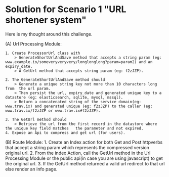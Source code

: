 # Solution for Scenario 1 "URL shortener system"
Here is my thought around this challenge.

(A) Url Processing Module:
    
    1. Create ProcessorUrl class with
        > GenerateShortUrlAndSave method that accepts a string param (eg: www.example.io/someveryveryvery/longlonglong?param=param2) and an expiry_date.
        > A GetUrl method that accepts string param (eg: f2zJZP).
    
    2. The GenerateShortUrlAndSave method should
        > Generate a unique string key not more than 10 characters long from  the url param.
        > Then persist the url, expiry_date and generated unique key to a datastore (eg: elasticsearch, sqlite, mysql, mssql).
        > Return a concatenated string of the service domain(eg: www.trav.ix) and generated unique (eg: f2zJZP) to the caller (eg: www.trav.ix/f2zJZP or www.trav.ix#f2zJZP).
    
    3. The GetUrl method should
        > Retrieve the url from the first record in the datastore where the unique key field matches   the parameter and not expired.
    4. Expose an Api to compress and get url (for users).

(B) Route Module:
    1. Create an Index action for both Get and Post httpverbs that accept a string param which represents the compressed version original url.
    2. From the index Action, call the GetUrl method in the Url Processing Module or the public api(in case you are using javascript) to get the original url.
    3. If the GetUrl method returned a valid url redirect to that url else render an info page. 


